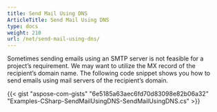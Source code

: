 ```yaml
---
title: Send Mail Using DNS
ArticleTitle: Send Mail Using DNS
type: docs
weight: 210
url: /net/send-mail-using-dns/
---
```



Sometimes sending emails using an SMTP server is not feasible for a project’s requirement. We may want to utilize the MX record of the recipient’s domain name. The following code snippet shows you how to send emails using mail servers of the recipient’s domain.



{{< gist "aspose-com-gists" "6e5185a63aec6fd70d83098e82b06a32" "Examples-CSharp-SendMailUsingDNS-SendMailUsingDNS.cs" >}}
